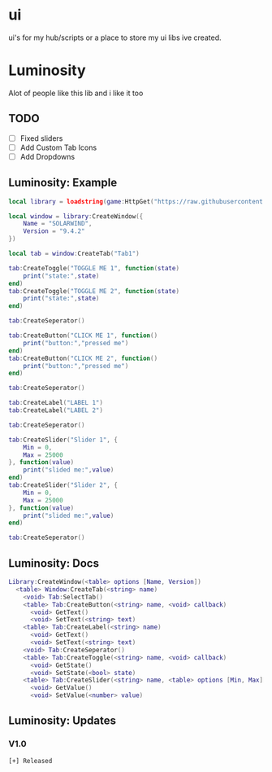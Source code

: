 # ui
ui's for my hub/scripts or a place to store my ui libs ive created.

# Luminosity
Alot of people like this lib and i like it too

## TODO
- [ ] Fixed sliders
- [ ] Add Custom Tab Icons
- [ ] Add Dropdowns

## Luminosity: Example
```lua
local library = loadstring(game:HttpGet("https://raw.githubusercontent.com/VoidMasterX/ui/main/luminosity.lua", true))()

local window = library:CreateWindow({
    Name = "SOLARWIND",
    Version = "9.4.2"
})

local tab = window:CreateTab("Tab1")

tab:CreateToggle("TOGGLE ME 1", function(state)
    print("state:",state)
end)
tab:CreateToggle("TOGGLE ME 2", function(state)
    print("state:",state)
end)

tab:CreateSeperator()

tab:CreateButton("CLICK ME 1", function()
    print("button:","pressed me")
end)
tab:CreateButton("CLICK ME 2", function()
    print("button:","pressed me")
end)

tab:CreateSeperator()

tab:CreateLabel("LABEL 1")
tab:CreateLabel("LABEL 2")

tab:CreateSeperator()

tab:CreateSlider("Slider 1", {
    Min = 0,
    Max = 25000
}, function(value)
    print("slided me:",value)
end)
tab:CreateSlider("Slider 2", {
    Min = 0,
    Max = 25000
}, function(value)
    print("slided me:",value)
end)

tab:CreateSeperator()
```

## Luminosity: Docs
```lua
Library:CreateWindow(<table> options [Name, Version])
  <table> Window:CreateTab(<string> name)
    <void> Tab:SelectTab()
    <table> Tab:CreateButton(<string> name, <void> callback)
      <void> GetText()
      <void> SetText(<string> text)
    <table> Tab:CreateLabel(<string> name)
      <void> GetText()
      <void> SetText(<string> text)
    <void> Tab:CreateSeperator()
    <table> Tab:CreateToggle(<string> name, <void> callback)
      <void> GetState()
      <void> SetState(<bool> state)
    <table> Tab:CreateSlider(<string> name, <table> options [Min, Max], <void> callback)
      <void> GetValue()
      <void> SetValue(<number> value)
```

## Luminosity: Updates
### V1.0
```
[+] Released
```
